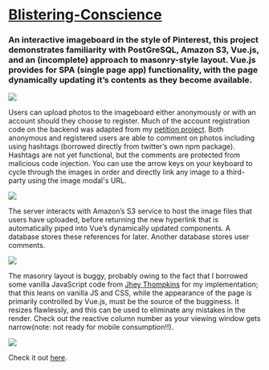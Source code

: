 # <a href="https://blistering-conscience.herokuapp.com/">Blistering-Conscience</a>

<h3>An interactive imageboard in the style of Pinterest, this project demonstrates familiarity with PostGreSQL, Amazon S3, Vue.js, and an (incomplete) approach to masonry-style layout. Vue.js provides for SPA (single page app) functionality, with the page dynamically updating it’s contents as they become available.</h3>

<img src="https://s3.amazonaws.com/fluxlymoppings/pics/Screen+Shot+2018-02-27+at+12.08.32.png">

Users can upload photos to the imageboard either anonymously or with an account should they choose to register. Much of the account registration code on the backend was adapted from my <a href=“https://github.com/mullinb/Petition-To-Improve-The-Discourse”>petition project</a>. Both anonymous and registered users are able to comment on photos including using hashtags (borrowed directly from twitter’s own npm package). Hashtags are not yet functional, but the comments are protected from malicious code injection. You can use the arrow keys on your keyboard to cycle through the images in order and directly link any image to a third-party using the image modal's URL.

<img src="https://s3.amazonaws.com/fluxlymoppings/pics/Screen+Shot+2018-02-27+at+12.08.17.png">

The server interacts with Amazon’s S3 service to host the image files that users have uploaded, before returning the new hyperlink that is automatically piped into Vue’s dynamically updated components. A database stores these references for later. Another database stores user comments.

<img src="https://s3.amazonaws.com/fluxlymoppings/pics/Screen+Shot+2018-02-27+at+12.09.18.png">

The masonry layout is buggy, probably owing to the fact that I borrowed some vanilla JavaScript code from <a href=“https://medium.com/@_jh3y/how-to-the-masonry-layout-56f0fe0b19df”>Jhey Thompkins</a> for my implementation; that this leans on vanilla JS and CSS, while the appearance of the page is primarily controlled by Vue.js, must be the source of the bugginess. It resizes flawlessly, and this can be used to eliminate any mistakes in the render. Check out the reactive column number as your viewing window gets narrow(note: not ready for mobile consumption!!).

<img src="https://s3.amazonaws.com/fluxlymoppings/pics/Screen+Shot+2018-02-27+at+12.09.48.png">

Check it out <a href="https://blistering-conscience.herokuapp.com/">here</a>.
